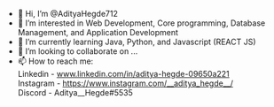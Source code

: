 - 👋 Hi, I’m @AdityaHegde712
- 👀 I’m interested in Web Development, Core programming, Database Management, and Application Development
- 🌱 I’m currently learning Java, Python, and Javascript (REACT JS)
- 💞️ I’m looking to collaborate on ...
- 📫 How to reach me: <br />
Linkedin - www.linkedin.com/in/aditya-hegde-09650a221 <br />
Instagram - https://www.instagram.com/__aditya_hegde__/ <br />
Discord - Aditya__Hegde#5535 

<!---
AdityaHegde712/AdityaHegde712 is a ✨ special ✨ repository because its `README.md` (this file) appears on your GitHub profile.
You can click the Preview link to take a look at your changes.
--->
